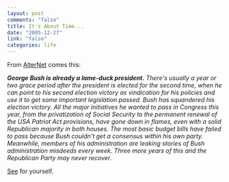 ```yaml
--- 
layout: post
comments: "false"
title: It's About Time...
date: "2005-12-27"
link: "false"
categories: life
---
```

From <a href="http://alternet.org" title="AlterNet">AlterNet</a> comes this:

<cite>
<strong>George Bush is already a lame-duck president.</strong> There's usually a year or two grace period after the president is elected for the second time, when he can point to his second election victory as vindication for his policies and use it to get some important legislation passed. Bush has squandered his election victory. All the major initiatives he wanted to pass in Congress this year, from the privatization of Social Security to the permanent renewal of the USA Patriot Act provisions, have gone down in flames, even with a solid Republican majority in both houses. The most basic budget bills have failed to pass because Bush couldn't get a consensus within his own party. Meanwhile, members of his administration are leaking stories of Bush administration misdeeds every week. Three more years of this and the Republican Party may never recover.
</cite>

<a href="http://www.alternet.org/story/29877/" title="2005 Media Follies!">See</a> for yourself.
